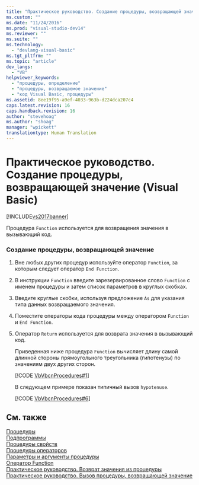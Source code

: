 ```yaml
---
title: "Практическое руководство. Создание процедуры, возвращающей значение (Visual Basic) | Microsoft Docs"
ms.custom: ""
ms.date: "11/24/2016"
ms.prod: "visual-studio-dev14"
ms.reviewer: ""
ms.suite: ""
ms.technology: 
  - "devlang-visual-basic"
ms.tgt_pltfrm: ""
ms.topic: "article"
dev_langs: 
  - "VB"
helpviewer_keywords: 
  - "процедуры, определение"
  - "процедуры, возвращаемое значение"
  - "код Visual Basic, процедуры"
ms.assetid: 8ee19f95-a9ef-4033-963b-d224dca207c4
caps.latest.revision: 16
caps.handback.revision: 16
author: "stevehoag"
ms.author: "shoag"
manager: "wpickett"
translationtype: Human Translation
---
```

# Практическое руководство. Создание процедуры, возвращающей значение (Visual Basic)
[!INCLUDE[vs2017banner](../../../../csharp/includes/vs2017banner.md)]

Процедура `Function` используется для возвращения значения в вызывающий код.  
  
### Создание процедуры, возвращающей значение  
  
1.  Вне любых других процедур используйте оператор `Function`, за которым следует оператор `End Function`.  
  
2.  В инструкции `Function` введите зарезервированное слово `Function` с именем процедуры и затем список параметров в круглых скобках.  
  
3.  Введите круглые скобки, используя предложение `As` для указания типа данных возвращаемого значения.  
  
4.  Поместите операторы кода процедуры между оператором `Function` и `End Function`.  
  
5.  Оператор `Return` используется для возврата значения в вызывающий код.  
  
     Приведенная ниже процедура `Function` вычисляет длину самой длинной стороны прямоугольного треугольника \(гипотенузы\) по значениям двух других сторон.  
  
     [!CODE [VbVbcnProcedures#1](../CodeSnippet/VS_Snippets_VBCSharp/VbVbcnProcedures#1)]  
  
     В следующем примере показан типичный вызов `hypotenuse`.  
  
     [!CODE [VbVbcnProcedures#6](../CodeSnippet/VS_Snippets_VBCSharp/VbVbcnProcedures#6)]  
  
## См. также  
 [Процедуры](../../../../visual-basic/programming-guide/language-features/procedures/index.md)   
 [Подпрограммы](../../../../visual-basic/programming-guide/language-features/procedures/sub-procedures.md)   
 [Процедуры свойств](../../../../visual-basic/programming-guide/language-features/procedures/property-procedures.md)   
 [Процедуры операторов](../../../../visual-basic/programming-guide/language-features/procedures/operator-procedures.md)   
 [Параметры и аргументы процедуры](../../../../visual-basic/programming-guide/language-features/procedures/procedure-parameters-and-arguments.md)   
 [Оператор Function](../../../../visual-basic/language-reference/statements/function-statement.md)   
 [Практическое руководство. Возврат значения из процедуры](../../../../visual-basic/programming-guide/language-features/procedures/how-to-return-a-value-from-a-procedure.md)   
 [Практическое руководство. Вызов процедуры, возвращающей значение](../../../../visual-basic/programming-guide/language-features/procedures/how-to-call-a-procedure-that-returns-a-value.md)